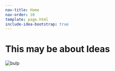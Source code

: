 ```yaml
---
nav-title: Home
nav-order: 10
template: page.html
include-idea-bootstrap: true
---
```


This may be about Ideas
=======================

<img src="/_img/bulp.png" alt="bulp" class="ttt-logo" />
<ttt-list></ttt-list>
